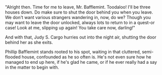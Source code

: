 "Alright then. Time for me to leave, Mr. Bafflemint. Toodaloo! I'll be three houses down. Do make sure to shut the door behind you when you leave. We don't want various strangers wandering in, now, do we? Though you may want to leave the door unlocked, always lots to return to in a quest-or case! Look at me, slipping up again! You take care now, darling!"

And with that, Judy S. Cargo hurries out into the night air, shutting the door behind her as she exits.

Phillip Bafflemint stands rooted to his spot, waiting in that cluttered, semi-flooded house, confounded as he so often is. He's not even sure how he managed to end up here, if he's glad he came, or if he ever really had a say in the matter to begin with.